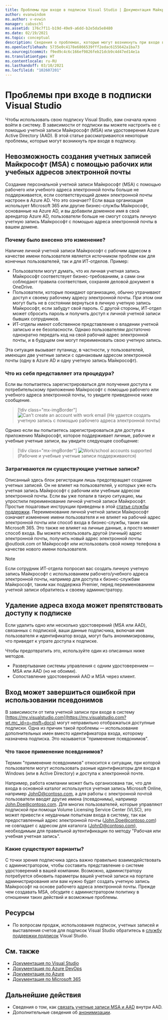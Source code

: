 ```yaml
---
title: Проблемы при входе в подписки Visual Studio | Документация Майкрософт
author: evanwindom
ms.author: v-evwin
manager: cabuschl
ms.assetid: 176c7f11-b19d-49e9-a6dd-b2e5da5e8480
ms.date: 02/19/2021
ms.topic: conceptual
description: Сведения о проблемах, которые могут возникнуть при входе в подписки Visual Studio
ms.openlocfilehash: 5735e0c4178e6866539fff2edac6155642a1ba73
ms.sourcegitcommit: f9ed9c4c6c166ef9826feb21dcb9c4d47ed14e1a
ms.translationtype: HT
ms.contentlocale: ru-RU
ms.lasthandoff: 03/10/2021
ms.locfileid: "102607201"
---
```

# <a name="issues-signing-in-to-visual-studio-subscriptions"></a>Проблемы при входе в подписки Visual Studio
Чтобы использовать свою подписку Visual Studio, вам сначала нужно войти в систему.  В зависимости от подписки вы можете настроить ее с помощью учетной записи Майкрософт (MSA) или удостоверения Azure Active Directory (AAD).  В этой статье рассматриваются некоторые проблемы, которые могут возникнуть при входе в подписку.

## <a name="microsoft-accounts-msa-cannot-be-created-using-workschool-email-addresses"></a>Невозможность создания учетных записей Майкрософт (MSA) с помощью рабочих или учебных адресов электронной почты
Создание персональной учетной записи Майкрософт (MSA) с помощью рабочего или учебного адреса электронной почты больше не поддерживается, если соответствующий домен электронной почты настроен в Azure AD. Что это означает? Если ваша организация использует Microsoft 365 или другие бизнес-службы Майкрософт, основанные на Azure AD, и вы добавили доменное имя в свой арендатор Azure AD, пользователи больше не смогут создать личную учетную запись Майкрософт с помощью адреса электронной почты в вашем домене.

### <a name="why-was-this-change-made"></a>Почему было внесено это изменение?
Наличие личной учетной записи Майкрософт с рабочим адресом в качестве имени пользователя является источником проблем как для конечных пользователей, так и для ИТ-отделов. Пример:
- Пользователи могут думать, что их личная учетная запись Майкрософт соответствует бизнес-требованиям, а сами они соблюдают правила соответствия, сохраняя деловой документ в OneDrive.
- Пользователи, которые покидают организацию, обычно утрачивают доступ к своему рабочему адресу электронной почты. При этом они могут быть не в состоянии вернуться в личную учетную запись Майкрософт, если забудут свой пароль. С другой стороны, ИТ-отдел может сбросить пароль и получить доступ к личной учетной записи бывших сотрудников.
- ИТ-отделы имеют собственное представление о владении учетной записью и ее безопасности. Однако пользователям достаточно однократно передать код на свой рабочий адрес электронной почты, и в будущем они могут переименовать свою учетную запись.

Эта ситуация вызывает путаницу, в частности, у пользователей, имеющих две учетные записи с одинаковым адресом электронной почты (одну в Azure AD и одну учетную запись Майкрософт).

### <a name="what-does-this-experience-look-like"></a>Что из себя представляет эта процедура?
Если вы попытаетесь зарегистрироваться для получения доступа к потребительскому приложению Майкрософт с помощью рабочего или учебного адреса электронной почты, то увидите приведенное ниже сообщение.

   > [!div class="mx-imgBorder"]
   > ![Can't create an account with work email](_img/sign-in-issues/cannot-use-work-email.png "Введите имя пользователя и пароль для создания учетной записи.") (Не удается создать учетную запись с помощью рабочего адреса электронной почты)

Однако если вы попытаетесь зарегистрироваться для доступа к приложению Майкрософт, которое поддерживает личные, рабочие и учебные учетные записи, вы увидите следующее сообщение:

   > [!div class="mx-imgBorder"]
   > ![Work/school accounts supported](_img/sign-in-issues/existing-account.png "Здесь нельзя зарегистрироваться с использованием рабочего или учебного адреса электронной почты...") (Рабочие и учебные учетные записи поддерживаются)

### <a name="are-existing-accounts-affected"></a>Затрагиваются ли существующие учетные записи?
Описанный здесь блок регистрации лишь предотвращает создание учетных записей. Он не влияет на пользователей, у которых уже есть учетная запись Майкрософт с рабочим или учебным адресом электронной почты. Если вы уже попали в такую ситуацию, мы упростили переименование личной учетной записи Майкрософт. Простые пошаговые инструкции приведены в этой [статье службы поддержки](https://windows.microsoft.com/en-US/Windows/rename-personal-microsoft-account). Переименование личной учетной записи Майкрософт означает изменение имени пользователя и не влияет на рабочий адрес электронной почты или способ входа в бизнес-службы, такие как Microsoft 365. Это также не влияет на личные данные, а просто меняет способ входа. Вы можете использовать другой (личный) адрес электронной почты, получить новый адрес электронной почты @outlook.com от Майкрософт или использовать свой номер телефона в качестве нового имени пользователя.

> [!NOTE]
> Если сотрудник ИТ-отдела попросил вас создать личную учетную запись Майкрософт с использованием рабочего/учебного адреса электронной почты, например для доступа к бизнес-службам Майкрософт, таким как поддержка Premier, перед переименованием учетной записи обратитесь к своему администратору.

## <a name="deleting-a-sign-in-address-may-prevent-access-to-a-subscription"></a>Удаление адреса входа может препятствовать доступу к подписке
Если удалить одно или несколько удостоверений (MSA или AAD), связанных с подпиской, ваши данные подписчика, включая имя пользователя и идентификатор входа, могут быть анонимизированы, что приведет к утрате доступа к подписке.

Чтобы предотвратить это, используйте один из описанных ниже методов.
- Развертывание системы управления с одним удостоверением — MSA или AAD (но не обоими).
- Сопоставление удостоверений AAD и MSA через клиент.

## <a name="signing-in-may-fail-when-using-aliases"></a>Вход может завершиться ошибкой при использовании псевдонимов
В зависимости от типа учетной записи при входе в систему [https://my.visualstudio.com](https://my.visualstudio.com?wt.mc_id=o~msft~docs) могут неправильно отображаться доступные подписки. Одна из причин такой проблемы — использование дополнительных имен вместо идентификатора входа, которому назначена подписка. Это называется "применение псевдонимов".

### <a name="what-is-aliasing"></a>Что такое применение псевдонимов?
Термин "применение псевдонимов" относится к ситуации, при которой пользователи могут использовать разные идентификаторы для входа в Windows (или в Active Directory) и доступа к электронной почте.

Например, работа компании может быть организована так, что для входа в основной каталог используется учетная запись Microsoft Online, например JohnD@contoso.com, а для работы с электронной почтой пользователи вводят другие имена (псевдонимы), например John.Doe@contoso.com. Для многих пользователей, которые управляют подпиской при помощи Volume Licensing Service Center (VLSC), это может привести к неудачным попыткам входа в систему, так как предоставленный адрес электронной почты (John.Doe@contoso.com) не совпадает с адресом для каталога (JohnD@contoso.com), необходимым для правильной аутентификации по методу "Рабочая или учебная учетная запись".

### <a name="what-options-do-i-have"></a>Какие существуют варианты?
С точки зрения подписчика здесь важно правильно взаимодействовать с администратором, чтобы составить представление о системе удостоверений в вашей компании. Возможно, администратору потребуется обновить параметры вашей учетной записи на портале администрирования или вам нужно будет создать учетную запись Майкрософт на основе рабочего адреса электронной почты. Прежде чем создавать MSA, обсудите с администратором политику в отношении таких действий и возможные проблемы.

## <a name="resources"></a>Ресурсы
- По вопросам продаж, использования подписок, учетных записей и выставления счетов для подписок Visual Studio обратитесь в [службу поддержки подписок](https://aka.ms/vssubscriberhelp) Visual Studio. 

## <a name="see-also"></a>См. также
- [Документация по Visual Studio](/visualstudio/)
- [Документация по Azure DevOps](/azure/devops/)
- [Документация по Azure](/azure/)
- [Документация по Microsoft 365](/microsoft-365/)

## <a name="next-steps"></a>Дальнейшие действия
- Сведения о том, как [связать учетные записи MSA и AAD](/azure/active-directory/b2b/add-users-administrator) внутри AAD.
- Дополнительные сведения об [анонимизации](anonymization.md).